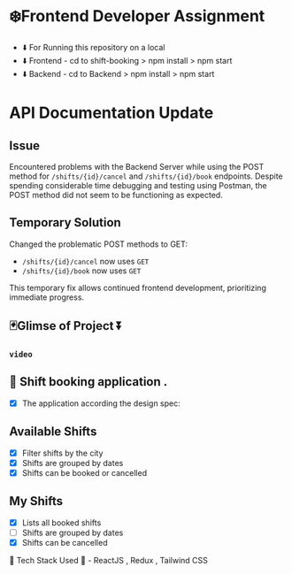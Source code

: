 
# ❄️Frontend Developer Assignment


- ⬇️ For Running this repository on a local 
- ⬇️ Frontend - cd to shift-booking > npm install > npm start
- ⬇️ Backend - cd to Backend > npm install > npm start 
 
# API Documentation Update

## Issue
Encountered problems with the Backend Server while using the POST method for `/shifts/{id}/cancel` and `/shifts/{id}/book` endpoints. Despite spending considerable time debugging and testing using Postman, the POST method did not seem to be functioning as expected.

## Temporary Solution
Changed the problematic POST methods to GET:
- `/shifts/{id}/cancel` now uses `GET`
- `/shifts/{id}/book` now uses `GET`

This temporary fix allows continued frontend development, prioritizing immediate progress.


## 🃏Glimse of Project ⏬

### `video ` 

## 💜 Shift booking application .
- [x] The application according the design spec:
      
## Available Shifts
- [x] Filter shifts by the city
- [x] Shifts are grouped by dates
- [x] Shifts can be booked or cancelled
      
## My Shifts
- [x] Lists all booked shifts
- [ ] Shifts are grouped by dates
- [x] Shifts can be cancelled

🐸 Tech Stack Used 🐸 - ReactJS , Redux , Tailwind CSS






